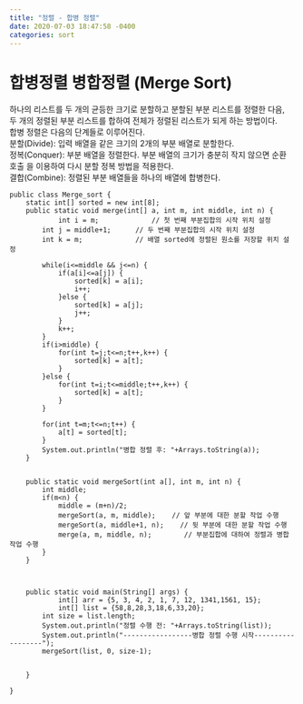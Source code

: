 ```yaml
---
title: "정렬 - 합병 정렬"
date: 2020-07-03 18:47:58 -0400
categories: sort
---
```


# 합병정렬 병합정렬 (Merge Sort)
하나의 리스트를 두 개의 균등한 크기로 분할하고 분할된 부분 리스트를 정렬한 다음,  
두 개의 정렬된 부분 리스트를 합하여 전체가 정렬된 리스트가 되게 하는 방법이다.  
합병 정렬은 다음의 단계들로 이루어진다.  
분할(Divide): 입력 배열을 같은 크기의 2개의 부분 배열로 분할한다.  
정복(Conquer): 부분 배열을 정렬한다. 부분 배열의 크기가 충분히 작지 않으면 순환 호출 을 이용하여 다시 분할 정복 방법을 적용한다.  
결합(Combine): 정렬된 부분 배열들을 하나의 배열에 합병한다.  


```
public class Merge_sort {
	static int[] sorted = new int[8];
	public static void merge(int[] a, int m, int middle, int n) {
		    int i = m;             // 첫 번째 부분집합의 시작 위치 설정
        int j = middle+1;      // 두 번째 부분집합의 시작 위치 설정
        int k = m;             // 배열 sorted에 정렬된 원소를 저장할 위치 설정
        
        while(i<=middle && j<=n) {
            if(a[i]<=a[j]) {
                sorted[k] = a[i];
                i++;
            }else {
                sorted[k] = a[j];
                j++;
            }
            k++;
        }
        if(i>middle) {
            for(int t=j;t<=n;t++,k++) {
                sorted[k] = a[t];
            }
        }else {
            for(int t=i;t<=middle;t++,k++) {
                sorted[k] = a[t];
            }
        }
        
        for(int t=m;t<=n;t++) {
            a[t] = sorted[t];
        }
        System.out.println("병합 정렬 후: "+Arrays.toString(a));
    }
        
    
    public static void mergeSort(int a[], int m, int n) {
        int middle;
        if(m<n) {
            middle = (m+n)/2;
            mergeSort(a, m, middle);    // 앞 부분에 대한 분할 작업 수행
            mergeSort(a, middle+1, n);    // 뒷 부분에 대한 분할 작업 수행
            merge(a, m, middle, n);        // 부분집합에 대하여 정렬과 병합 작업 수행
        }
    }

	
	
	public static void main(String[] args) {
		    int[] arr = {5, 3, 4, 2, 1, 7, 12, 1341,1561, 15};
		    int[] list = {58,8,28,3,18,6,33,20};
        int size = list.length;
        System.out.println("정렬 수행 전: "+Arrays.toString(list));
        System.out.println("-----------------병합 정렬 수행 시작------------------");
        mergeSort(list, 0, size-1);
		
		
	}

}
```



